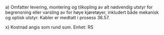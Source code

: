 a) Omfatter levering, montering og tilkopling av alt nødvendig utstyr for begrensning eller varsling av for høye kjøretøyer, inkludert både mekanisk og optisk utstyr. Kabler er medtatt i prosess 36.57.

x) Kostnad angis som rund sum. Enhet: RS

